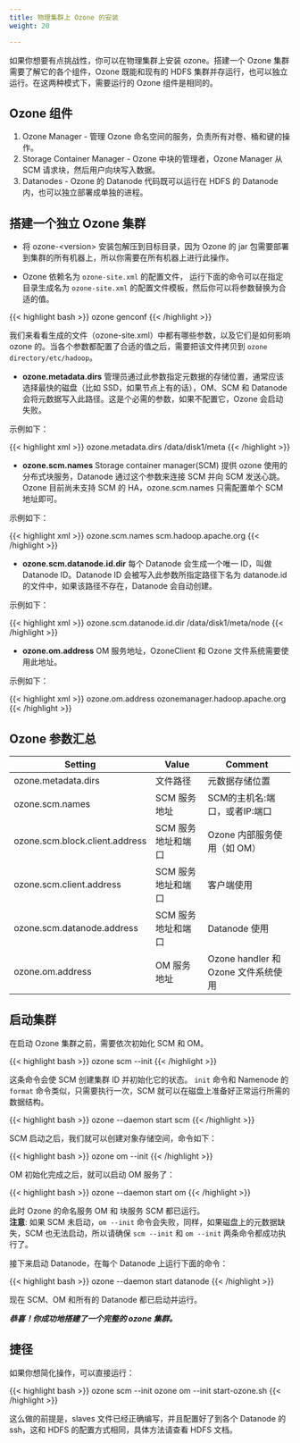 ```yaml
---
title: 物理集群上 Ozone 的安装 
weight: 20

---
```

<!---
  Licensed to the Apache Software Foundation (ASF) under one or more
  contributor license agreements.  See the NOTICE file distributed with
  this work for additional information regarding copyright ownership.
  The ASF licenses this file to You under the Apache License, Version 2.0
  (the "License"); you may not use this file except in compliance with
  the License.  You may obtain a copy of the License at

      http://www.apache.org/licenses/LICENSE-2.0

  Unless required by applicable law or agreed to in writing, software
  distributed under the License is distributed on an "AS IS" BASIS,
  WITHOUT WARRANTIES OR CONDITIONS OF ANY KIND, either express or implied.
  See the License for the specific language governing permissions and
  limitations under the License.
-->

如果你想要有点挑战性，你可以在物理集群上安装 ozone。搭建一个 Ozone 集群需要了解它的各个组件，Ozone 既能和现有的 HDFS 集群并存运行，也可以独立运行。在这两种模式下，需要运行的 Ozone 组件是相同的。

## Ozone 组件 

1. Ozone Manager - 管理 Ozone 命名空间的服务，负责所有对卷、桶和键的操作。
2. Storage Container Manager - Ozone 中块的管理者，Ozone Manager 从 SCM 请求块，然后用户向块写入数据。
3. Datanodes - Ozone 的 Datanode 代码既可以运行在 HDFS 的 Datanode 内，也可以独立部署成单独的进程。

## 搭建一个独立 Ozone 集群

* 将 ozone-\<version\> 安装包解压到目标目录，因为 Ozone 的 jar 包需要部署到集群的所有机器上，所以你需要在所有机器上进行此操作。

* Ozone 依赖名为 ```ozone-site.xml``` 的配置文件， 运行下面的命令可以在指定目录生成名为 ```ozone-site.xml``` 的配置文件模板，然后你可以将参数替换为合适的值。

{{< highlight bash >}}
ozone genconf <path>
{{< /highlight >}}

我们来看看生成的文件（ozone-site.xml）中都有哪些参数，以及它们是如何影响 ozone 的。当各个参数都配置了合适的值之后，需要把该文件拷贝到 ```ozone directory/etc/hadoop```。

* **ozone.metadata.dirs** 管理员通过此参数指定元数据的存储位置，通常应该选择最快的磁盘（比如 SSD，如果节点上有的话），OM、SCM 和 Datanode 
会将元数据写入此路径。这是个必需的参数，如果不配置它，Ozone 会启动失败。
 
示例如下：

{{< highlight xml >}}
   <property>
      <name>ozone.metadata.dirs</name>
      <value>/data/disk1/meta</value>
   </property>
{{< /highlight >}}

*  **ozone.scm.names**  Storage container manager(SCM) 提供 ozone 使用的分布式块服务，Datanode 通过这个参数来连接 SCM 并向 SCM 发送心跳。Ozone
 目前尚未支持 SCM 的 HA，ozone.scm.names 只需配置单个 SCM 地址即可。
  
  示例如下：
  
  {{< highlight xml >}}
    <property>
        <name>ozone.scm.names</name>
      <value>scm.hadoop.apache.org</value>
      </property>
  {{< /highlight >}}
  
 * **ozone.scm.datanode.id.dir** 每个 Datanode 会生成一个唯一 ID，叫做 Datanode ID。Datanode ID 会被写入此参数所指定路径下名为 datanode.id
  的文件中，如果该路径不存在，Datanode 会自动创建。

示例如下：

{{< highlight xml >}}
   <property>
      <name>ozone.scm.datanode.id.dir</name>
      <value>/data/disk1/meta/node</value>
   </property>
{{< /highlight >}}

* **ozone.om.address** OM 服务地址，OzoneClient 和 Ozone 文件系统需要使用此地址。

示例如下：

{{< highlight xml >}}
    <property>
       <name>ozone.om.address</name>
       <value>ozonemanager.hadoop.apache.org</value>
    </property>
{{< /highlight >}}


## Ozone 参数汇总

| Setting                        | Value                        | Comment |
|--------------------------------|------------------------------|------------------------------------------------------------------|
| ozone.metadata.dirs            | 文件路径                | 元数据存储位置                    |
| ozone.scm.names                | SCM 服务地址            | SCM的主机名:端口，或者IP:端口  |
| ozone.scm.block.client.address | SCM 服务地址和端口 | Ozone 内部服务使用（如 OM）                                |
| ozone.scm.client.address       | SCM 服务地址和端口 | 客户端使用                                        |
| ozone.scm.datanode.address     | SCM 服务地址和端口 | Datanode 使用                            |
| ozone.om.address               | OM 服务地址           | Ozone handler 和 Ozone 文件系统使用             |


## 启动集群

在启动 Ozone 集群之前，需要依次初始化 SCM 和 OM。

{{< highlight bash >}}
ozone scm --init
{{< /highlight >}}

这条命令会使 SCM 创建集群 ID 并初始化它的状态。
```init``` 命令和 Namenode 的 ```format``` 命令类似，只需要执行一次，SCM 就可以在磁盘上准备好正常运行所需的数据结构。

{{< highlight bash >}}
ozone --daemon start scm
{{< /highlight >}}

SCM 启动之后，我们就可以创建对象存储空间，命令如下：

{{< highlight bash >}}
ozone om --init
{{< /highlight >}}


OM 初始化完成之后，就可以启动 OM 服务了：

{{< highlight bash >}}
ozone --daemon start om
{{< /highlight >}}

此时 Ozone 的命名服务 OM 和 块服务 SCM 都已运行。\
**注意**: 如果 SCM 未启动，```om --init``` 命令会失败，同样，如果磁盘上的元数据缺失，SCM 也无法启动，所以请确保 ```scm --init``` 和 ```om --init``` 两条命令都成功执行了。

接下来启动 Datanode，在每个 Datanode 上运行下面的命令：

{{< highlight bash >}}
ozone --daemon start datanode
{{< /highlight >}}

现在 SCM、OM 和所有的 Datanode 都已启动并运行。

***恭喜！你成功地搭建了一个完整的 ozone 集群。***

## 捷径

如果你想简化操作，可以直接运行：

{{< highlight bash >}}
ozone scm --init
ozone om --init
start-ozone.sh
{{< /highlight >}}

这么做的前提是，slaves 文件已经正确编写，并且配置好了到各个 Datanode 的 ssh，这和 HDFS 的配置方式相同，具体方法请查看 HDFS 文档。
